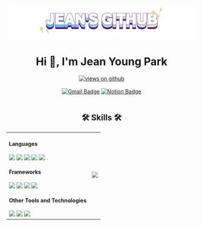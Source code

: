 <div align="center">

<img src="./imgs/logo.gif" alt="logo">
<h1 align="center">Hi 👋, I'm Jean Young Park</h1>
<a href="https://github.com/JeanYoungPark" target="_blank">
    <img src="https://komarev.com/ghpvc/?username=JeanYoungPark&amp;label=Views&amp;color=brightgreen&amp;style=flat-square" alt="views on github">
  </a>
  <br /><br />
<a href="mailto:jean.young.park.96@gmail.com"><img src="https://img.shields.io/badge/-Gmail-c14438?style=flat-square&amp;logo=Gmail&amp;logoColor=white&amp;link=mailto:jean.young.park.96@gmail.com" alt="Gmail Badge"></a>
<a href="https://thread-gorgonzola-1b0.notion.site/cfa3b92e9adf4ba7b125f7c08a9225ef?pvs=74" target="_blank"><img src="https://img.shields.io/badge/-Notion-000000?style=flat-square&amp;logo=Notion&amp;logoColor=white&amp;link=[mailto:jean.young.park.96@gmail.com](ttps://thread-gorgonzola-1b0.notion.site/cfa3b92e9adf4ba7b125f7c08a9225ef?pvs=74)" alt="Notion Badge"></a>
  <br /><br />

<!--[![GitHub Streak](https://streak-stats.demolab.com?user=JeanYoungPark&border_radius=3&short_numbers=true&date_format=%5BY.%5Dn.j&mode=weekly)](https://git.io/streak-stats)
#[![GitHub Streak](https://streak-stats.demolab.com?user=JeanYoungPark&date_format=%5BY.%5Dn.j)](https://git.io/streak-stats)--!>

</div>

<div align="center">
<h2 id="skills">🛠 Skills 🛠</h1>

<table>
<tbody>
<td>

<h4>Languages</h4>
<a href="https://developer.mozilla.org/ko/docs/Web/HTML" target="_blank"><img src="https://img.shields.io/badge/HTML5-grey?style=for-the-badge&logo=html5"/></a>
<a href="https://developer.mozilla.org/ko/docs/Web/CSS" target="_blank"><img src="https://img.shields.io/badge/css-grey?style=for-the-badge&logo=css"/></a>
<a href="https://developer.mozilla.org/ko/docs/Web/JavaScript" target="_blank"><img src="https://img.shields.io/badge/javascript-grey?style=for-the-badge&logo=javascript"/></a>
<a href="https://www.typescriptlang.org/" target="_blank"><img src="https://img.shields.io/badge/typescript-grey?style=for-the-badge&logo=typescript"/></a>
<a href="https://www.php.net/" target="_blank"><img src="https://img.shields.io/badge/php-grey?style=for-the-badge&logo=php"/></a>

<h4>Frameworks</h4>
<a href="https://ko.react.dev/" target="_blank"><img src="https://img.shields.io/badge/React-grey?style=for-the-badge&logo=react"/></a>
<a href="https://nextjs.org/" target="_blank"><img src="https://img.shields.io/badge/next-grey?style=for-the-badge&logo=nextdotjs"/></a>
<a href="https://expressjs.com/ko/" target="_blank"><img src="https://img.shields.io/badge/express-grey?style=for-the-badge&logo=express"/></a>
<a href="https://laravel.kr/" target="_blank"><img src="https://img.shields.io/badge/laravel-grey?style=for-the-badge&logo=laravel"/></a>

<h4>Other Tools and Technologies</h4>
<a href="https://nodejs.org/ko" target="_blank"><img src="https://img.shields.io/badge/nodejs-grey?style=for-the-badge&logo=nodedotjs"/></a>
<a href="https://tailwindcss.com/" target="_blank"><img src="https://img.shields.io/badge/tailwindcss-grey?style=for-the-badge&logo=tailwindcss"/></a>
<a href="https://sass-lang.com/documentation/at-rules/control/for/t" target="_blank"><img src="https://img.shields.io/badge/scss-grey?style=for-the-badge&logo=sass"/></a>

</td>

<td>

<img width="100%" style="max-width: 400px;" src="https://github-readme-stats.vercel.app/api/top-langs/?username=JeanYoungPark&amp;exclude_repo=Portfolio,HomePal&amp;langs_count=7&amp;layout=compact&amp;bg_color=transparent">

</td>
</tbody>
</table>

</div>

<!-- <div align="center">
<h2>💻 What I currently do 💻</h2>
<pre align="left" style="width:fit-content">
🏦 리틀팍스에서 근무중
📝 next js 공부중
📚 타입스크립트 도서, HTTP 도서 정독중
🚩 nextjs 기반 모바일 청첩장 프로젝트 진행중
</pre>
</div> -->

<!-- ![JeanYoung's GitHub stats](https://github-readme-stats.vercel.app/api?username=JeanYoungPark&show_icons=true&theme=default) -->
